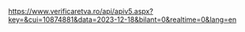https://www.verificaretva.ro/api/apiv5.aspx?key=&cui=10874881&data=2023-12-18&bilant=0&realtime=0&lang=en
